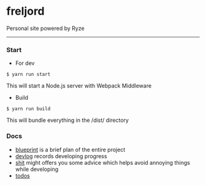 # freljord
Personal site powered by Ryze

---

### Start

- For dev

```
$ yarn run start
```
This will start a Node.js server with Webpack Middleware

- Build

```
$ yarn run build
```
This will bundle everything in the /dist/ directory

### Docs
- [blueprint](https://github.com/yuqingc/freljord/blob/master/docs/blueprint.md) is a brief plan of the entire project
- [devlog](https://github.com/yuqingc/freljord/blob/master/docs/devlog) records developing progress
- [shit](https://github.com/yuqingc/freljord/blob/master/docs/shit.md) might offers you some advice which helps avoid annoying things while developing
- [todos](https://github.com/yuqingc/freljord/blob/master/docs/todos) 
